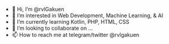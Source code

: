 - 👋 Hi, I’m @rvlGakuen
- 👀 I’m interested in Web Development, Machine Learning, & AI
- 🌱 I’m currently learning Kotlin, PHP, HTML, CSS
- 💞️ I’m looking to collaborate on ...
- 📫 How to reach me at telegram/twitter @rvlgakuen

<!---
rvlGakuen/rvlGakuen is a ✨ special ✨ repository because its `README.md` (this file) appears on your GitHub profile.
You can click the Preview link to take a look at your changes.
--->
